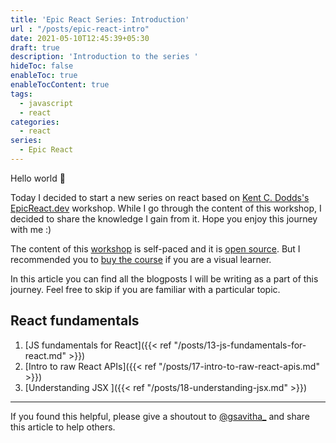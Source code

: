 ```yaml
---
title: 'Epic React Series: Introduction'
url : "/posts/epic-react-intro"
date: 2021-05-10T12:45:39+05:30
draft: true
description: 'Introduction to the series '
hideToc: false
enableToc: true
enableTocContent: true
tags:
  - javascript
  - react
categories:
  - react
series:
  - Epic React
---
```


Hello world :wave:

Today I decided to start a new series on react based on [Kent C. Dodds's](https://kentcdodds.com/) [EpicReact.dev](https://epicreact.dev/) workshop. While I go through the content of this workshop, I decided to share the knowledge I gain from it. Hope you enjoy this journey with me :)

The content of this [workshop](https://epicreact.dev/) is self-paced and it is [open source](https://twitter.com/kentcdodds/status/1280710694640291840?s=20). But I recommended you to [buy the course](https://epicreact.dev/) if you are a visual learner.

In this article you can find all the blogposts I will be writing as a part of this journey. Feel free to skip if you are familiar with a particular topic.

## React fundamentals

1. [JS fundamentals for React]({{< ref "/posts/13-js-fundamentals-for-react.md" >}})
2. [Intro to raw React APIs]({{< ref "/posts/17-intro-to-raw-react-apis.md" >}})
3. [Understanding JSX ]({{< ref "/posts/18-understanding-jsx.md" >}})
<!--1. [Creating custom components]({{< ref "#" >}})
4. [Styling and Forms]({{< ref "#" >}})
5. [Rendering Arrays]({{< ref "#" >}}) -->
<!--

## React hooks

## Advanced React Hooks

## Advanced React Patterns

## React performance

## Testing React Apps

## React Suspense -->

---

If you found this helpful, please give a shoutout to [@gsavitha_](https://twitter.com/gsavitha_) and share this article to help others. 